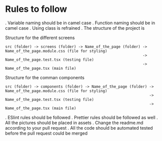 # Rules to follow 

. Variable naming should be in camel case 
. Function naming should be in camel case
. Using class is refrained 
. The structure of the project is 

 Structure for the different screens

    src (folder) -> screens (folder) -> Name_of_the_page (folder) -> Name_of_the_page.module.css (file for styling)
                                                                  -> Name_of_the_page.test.tsx (testing file)
                                                                  -> Name_of_the_page.tsx (main file)
 
 Structure for the comman components
    
    src (folder) -> components (folder) -> Name_of_the_page (folder) -> Name_of_the_page.module.css (file for styling)
                                                                     -> Name_of_the_page.test.tsx (testing file)
                                                                     -> Name_of_the_page.tsx (main file)

. ESlint rules should be followed
. Prettier rules should be followed as well
. All the pictures should be placed in assets 
. Change the readme.md according to your pull request
. All the code should be automated tested before the pull request could be merged 